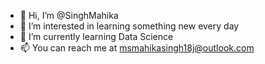- 👋 Hi, I’m @SinghMahika
- 👀 I’m interested in learning something new every day
- 🌱 I’m currently learning Data Science
- 📫 You can reach me at msmahikasingh18j@outlook.com

<!---
SinghMaky/SinghMaky is a ✨ special ✨ repository because its `README.md` (this file) appears on your GitHub profile.
You can click the Preview link to take a look at your changes.
--->
